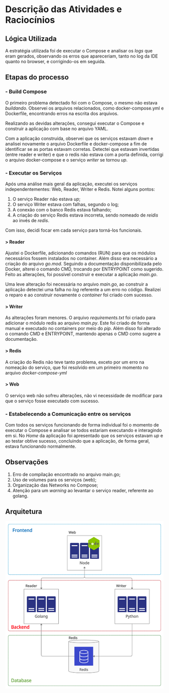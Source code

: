 # Descrição das Atividades e Raciocínios
## Lógica Utilizada

A estratégia utilizada foi de executar o Compose e analisar os _logs_ que eram gerados, observando os erros que apareceriam, tanto no log da IDE quanto no browser, e corrigindo-os em seguida. 

## Etapas do processo
### - Build Compose

O primeiro problema detectado foi com o Compose, o mesmo não estava _buildando_. Observei os arquivos relacionados, como docker-compose.yml e Dockerfile, encontrando erros na escrita dos arquivos.

Realizando as devidas alterações, consegui executar o Compose e construir a aplicação com base no arquivo YAML.

Com a aplicação construída, observei que os serviços estavam _down_ e analisei novamente o arquivo Dockerfile e docker-compose a fim de identificar se as portas estavam corretas. Detectei que estavam invertidas (entre reader e writer) e que o redis não estava com a porta definida, corrigi o arquivo docker-compose e o serviço _writer_ se tornou _up_.

### - Executar os Serviços

Após uma análise mais geral da aplicação, executei os serviços independentementes: Web, Reader, Writer e Redis. Notei alguns pontos:

1. O serviço Reader não estava _up_;
2. O serviço Writer estava com falhas, segundo o log;
3. A conexão com o banco Redis estava falhando;
4. A criação do serviço Redis estava incorreta, sendo nomeado de _reidis_ ao invés de _redis_.

Com isso, decidi focar em cada serviço para torná-los funcionais.

#### > Reader
Ajustei o Dockerfile, adicionando comandos (RUN) para que os módulos necessários fossem instalados no container. Além disso era necessário a criação do arquivo _go.mod_. Seguindo a documentação disponibilizada pelo Docker, alterei o comando CMD, trocando por ENTRYPOINT como sugerido. Feito as alterações, foi possível construir e executar a aplicação _main.go_. 

Uma leve alteração foi necessária no arquivo _main.go_, ao construir a aplicação detectei uma falha no _log_ referente a um erro no código. Realizei o reparo e ao construir novamente o _container_ foi criado com sucesso.

#### > Writer
As alterações foram menores. O arquivo _requirements.txt_ foi criado para adicionar o módulo redis ao arquivo _main.py_. Este foi criado de forma manual e executado no containers por meio do _pip_. Além disso foi alterado o comando CMD e ENTRYPOINT, mantendo apenas o CMD como sugere a documentação.

#### > Redis
A criação do Redis não teve tanto problema, exceto por um erro na nomeação do serviço, que foi resolvido em um primeiro momento no arquivo _docker-compose-yml_

#### > Web
O serviço web não sofreu alterações, não vi necessidade de modificar para que o serviço fosse executado com sucesso.

### - Estabelecendo a Comunicação entre os serviços

Com todos os serviços funcionando de forma individual foi o momento de executar o Compose e analisar se todos estariam executando e interagindo em si. No _Home_ da aplicação foi apresentado que os serviços estavam _up_ e ao testar obtive sucesso, concluindo que a aplicação, de forma geral, estava funcionando normalmente.

## Observações

1. Erro de compilação encontrado no arquivo main.go;
2. Uso de volumes para os serviços (web);
3. Organização das Networks no Compose;
4. Atenção para um _warning_ ao levantar o serviço reader, referente ao golang.

## Arquitetura 

![Arquitetura](arquitetura.jpg)